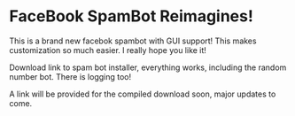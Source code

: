 FaceBook SpamBot Reimagines!
=============================

This is a brand new facebok spambot with GUI support! This makes customization so much easier. I really hope you like it!


Download link to spam bot installer, everything works, including the random number bot. There is logging too!

A link will be provided for the compiled download soon, major updates to come.



